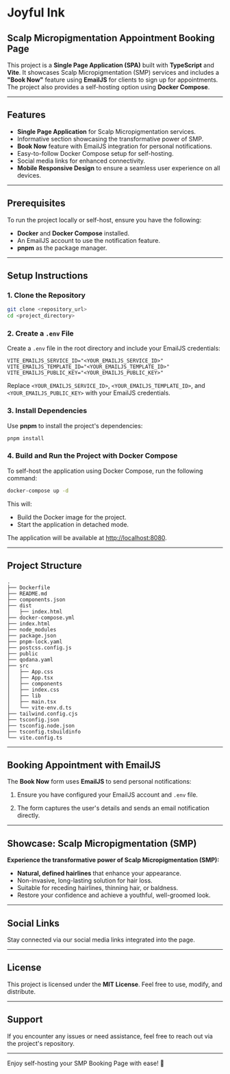 # Joyful Ink

## Scalp Micropigmentation Appointment Booking Page

This project is a **Single Page Application (SPA)** built with **TypeScript** and **Vite**. It showcases Scalp Micropigmentation (SMP) services and includes a **"Book Now"** feature using **EmailJS** for clients to sign up for appointments. The project also provides a self-hosting option using **Docker Compose**.

---

## Features

- **Single Page Application** for Scalp Micropigmentation services.
- Informative section showcasing the transformative power of SMP.
- **Book Now** feature with EmailJS integration for personal notifications.
- Easy-to-follow Docker Compose setup for self-hosting.
- Social media links for enhanced connectivity.
- **Mobile Responsive Design** to ensure a seamless user experience on all devices.

---

## Prerequisites

To run the project locally or self-host, ensure you have the following:

- **Docker** and **Docker Compose** installed.
- An EmailJS account to use the notification feature.
- **pnpm** as the package manager.

---

## Setup Instructions

### 1. Clone the Repository

```bash
git clone <repository_url>
cd <project_directory>
```

### 2. Create a `.env` File

Create a `.env` file in the root directory and include your EmailJS credentials:

```env
VITE_EMAILJS_SERVICE_ID="<YOUR_EMAILJS_SERVICE_ID>"
VITE_EMAILJS_TEMPLATE_ID="<YOUR_EMAILJS_TEMPLATE_ID>"
VITE_EMAILJS_PUBLIC_KEY="<YOUR_EMAILJS_PUBLIC_KEY>"
```

Replace `<YOUR_EMAILJS_SERVICE_ID>`, `<YOUR_EMAILJS_TEMPLATE_ID>`, and `<YOUR_EMAILJS_PUBLIC_KEY>` with your EmailJS credentials.

### 3. Install Dependencies

Use **pnpm** to install the project's dependencies:

```bash
pnpm install
```

### 4. Build and Run the Project with Docker Compose

To self-host the application using Docker Compose, run the following command:

```bash
docker-compose up -d
```

This will:

- Build the Docker image for the project.
- Start the application in detached mode.

The application will be available at [http://localhost:8080](http://localhost:8080).

---

## Project Structure

```plaintext
.
├── Dockerfile
├── README.md
├── components.json
├── dist
│   ├── index.html
├── docker-compose.yml
├── index.html
├── node_modules
├── package.json
├── pnpm-lock.yaml
├── postcss.config.js
├── public
├── qodana.yaml
├── src
│   ├── App.css
│   ├── App.tsx
│   ├── components
│   ├── index.css
│   ├── lib
│   ├── main.tsx
│   └── vite-env.d.ts
├── tailwind.config.cjs
├── tsconfig.json
├── tsconfig.node.json
├── tsconfig.tsbuildinfo
└── vite.config.ts
```

---

## Booking Appointment with EmailJS

The **Book Now** form uses **EmailJS** to send personal notifications:

1. Ensure you have configured your EmailJS account and `.env` file.

2. The form captures the user's details and sends an email notification directly.

---

## Showcase: Scalp Micropigmentation (SMP)

**Experience the transformative power of Scalp Micropigmentation (SMP):**

- **Natural, defined hairlines** that enhance your appearance.
- Non-invasive, long-lasting solution for hair loss.
- Suitable for receding hairlines, thinning hair, or baldness.
- Restore your confidence and achieve a youthful, well-groomed look.

---

## Social Links

Stay connected via our social media links integrated into the page.

---

## License

This project is licensed under the **MIT License**. Feel free to use, modify, and distribute.

---

## Support

If you encounter any issues or need assistance, feel free to reach out via the project's repository.

---

Enjoy self-hosting your SMP Booking Page with ease! 🚀
